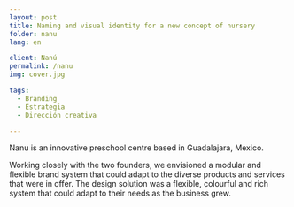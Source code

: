 ```yaml
---
layout: post
title: Naming and visual identity for a new concept of nursery
folder: nanu
lang: en

client: Nanú
permalink: /nanu
img: cover.jpg

tags:
  - Branding
  - Estrategia
  - Dirección creativa

---
```


Nanu is an innovative preschool centre based in Guadalajara, Mexico.

Working closely with the two founders, we envisioned a modular and flexible brand system that could adapt to the diverse products and services that were in offer. The design solution was a flexible, colourful and rich system that could adapt to their needs as the business grew.
